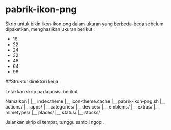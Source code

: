 pabrik-ikon-png
===============

Skrip untuk bikin ikon-ikon png dalam ukuran yang berbeda-beda sebelum dipaketkan, menghasilkan ukuran berikut :
- 16
- 22
- 24
- 32
- 48
- 64
- 96

##Struktur direktori kerja

Letakkan skrip pada posisi berikut

NamaIkon
   |
   |__ index.theme
   |__ icon-theme.cache
   |__ pabrik-ikon-png.sh
   |__ actions/
   |__ apps/
   |__ categories/
   |__ devices/
   |__ emblems/
   |__ extras/
   |__ mimetypes/
   |__ places/
   |__ status/
   |__ stocks/

Jalankan skrip di tempat, tunggu sambil ngopi.
